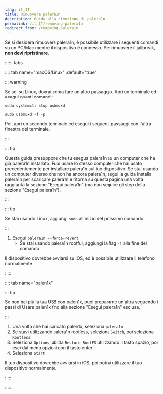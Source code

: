 ```yaml
---
lang: it_IT
title: Rimuovere palera1n
description: Guida alla rimozione di palera1n
permalink: /it_IT/removing-palera1n
redirect_from: /removing-palerain
---
```


Se si desidera rimuovere palera1n, è possibile utilizzare i seguenti comandi su un PC/Mac mentre il dispositivo è connesso. Per rimuovere il jailbreak, **non devi ripristinare**.

:::::: tabs


:::: tab name="macOS/Linux" :default="true"


::: warning

Se sei su Linux, dovrai prima fare un altro passaggio. Apri un terminale ed esegui questi comandi:

`sudo systemctl stop usbmuxd`

`sudo usbmuxd -f -p`

Poi, apri un secondo terminale ed esegui i seguenti passaggi con l'altra finestra del terminale.

:::


::: tip


Questa guida presuppone che tu esegua palera1n su un computer che ha già palera1n installato. Puoi usare lo stesso computer che hai usato precedentemente per installare palera1n sul tuo dispositivo. Se stai usando un computer diverso che non ha ancora palera1n, segui la guida <router-link to="/installing-palera1n">Installa palera1n</router-link> per scaricare palera1n e ritorna su questa pagina una volta raggiunta la sezione "Esegui palera1n" (ma non seguire gli step della sezione "Esegui palera1n").

:::


::: tip


Se stai usando Linux, aggiungi `sudo` all'inizio del prossimo comando.

:::


1. Esegui `palera1n --force-revert`
   - Se stai usando palera1n rootful, aggiungi la flag `-f` alla fine del comando

Il dispositivo dovrebbe avviarsi su iOS, ed è possibile utilizzare il telefono normalmente.

:
:::


:::: tab name="palen1x"


::: tip


Se non hai più la tua USB con palen1x, puoi prepararne un'altra seguendo i passi di <router-link to="/using-palen1x">Usare palen1x</router-link> fino alla sezione "Esegui palera1n" esclusa.

:::

1. Una volta che hai caricato palen1x, seleziona `palera1n`
1. Se stavi utilizzando palera1n rootless, seleziona `Switch`, poi seleziona `Rootless`.
1. Seleziona `Options`, abilita `Restore RootFS` utilizzando il tasto spazio, poi esci dal menu opzioni con il tasto enter.
1. Seleziona `Start`

Il tuo dispositivo dovrebbe avviarsi in iOS, poi potrai utilizzare il tuo dispositivo normalmente.

:
:::


::::::
